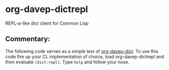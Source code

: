 # org-davep-dictrepl

REPL-a-like dict client for Common Lisp

## Commentary:

The following code serves as a simple test of
[org-davep-dict](https://github.com/davep/org-davep-dict). To use this code
fire up your CL implementation of choice, load org-davep-dictrepl and then
evaluate `(dict:repl)`. Type `help` and follow your nose.

[//]: # (README.md ends here)
